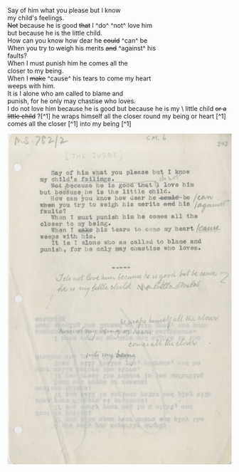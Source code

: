 Say of him what you please but I know \
my child's feelings. \
    ~~Not~~ because he is good ~~that~~ I ^do^ ^not^ love him \
but because he is the little child. \
    How can you know how dear he ~~could~~ ^can^ be \
When you try to weigh his merits ~~and~~ ^against^ his \
faults? \
    When I must punish him he comes all the \
closer to my being. \
    When I ~~make~~ ^cause^ his tears to come my heart \
weeps with him. \
    It is I alone who am called to blame and \
punish, for he only may chastise who loves. \
I do not love him because he is good but because he is my \ little child ~~or a little child~~ ?[^1] 
he wraps himself all the closer round my being or heart [^1] 
comes all the closer [^1] 
into my being [^1]

![p7](MS782_2-007.jpg)